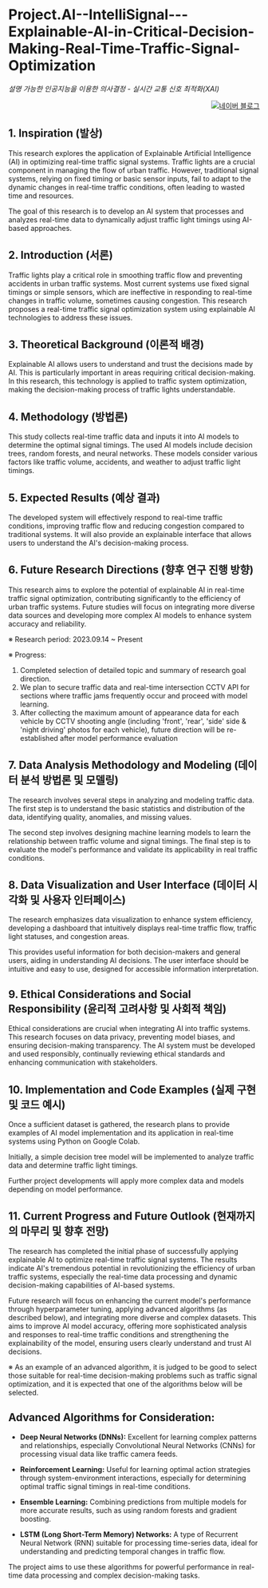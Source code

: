 # Project.AI--IntelliSignal---Explainable-AI-in-Critical-Decision-Making-Real-Time-Traffic-Signal-Optimization
_설명 가능한 인공지능을 이용한 의사결정 - 실시간 교통 신호 최적화(XAI)_
<p align="right">
  <a href="https://blog.naver.com/pixelwizard/223301473363">
    <img src="https://img.shields.io/badge/한국어%20번역본-03C75A?style=flat-square&logo=Naver&logoColor=white" alt="네이버 블로그">
  </a> </p>  
  
## 1. Inspiration (발상)

This research explores the application of Explainable Artificial Intelligence (AI) in optimizing real-time traffic signal systems. Traffic lights are a crucial component in managing the flow of urban traffic. However, traditional signal systems, relying on fixed timing or basic sensor inputs, fail to adapt to the dynamic changes in real-time traffic conditions, often leading to wasted time and resources.

The goal of this research is to develop an AI system that processes and analyzes real-time data to dynamically adjust traffic light timings using AI-based approaches.


## 2. Introduction (서론)

Traffic lights play a critical role in smoothing traffic flow and preventing accidents in urban traffic systems. Most current systems use fixed signal timings or simple sensors, which are ineffective in responding to real-time changes in traffic volume, sometimes causing congestion. This research proposes a real-time traffic signal optimization system using explainable AI technologies to address these issues.


## 3. Theoretical Background (이론적 배경)

Explainable AI allows users to understand and trust the decisions made by AI. This is particularly important in areas requiring critical decision-making. In this research, this technology is applied to traffic system optimization, making the decision-making process of traffic lights understandable.


## 4. Methodology (방법론)

This study collects real-time traffic data and inputs it into AI models to determine the optimal signal timings. The used AI models include decision trees, random forests, and neural networks. These models consider various factors like traffic volume, accidents, and weather to adjust traffic light timings.


## 5. Expected Results (예상 결과)

The developed system will effectively respond to real-time traffic conditions, improving traffic flow and reducing congestion compared to traditional systems. It will also provide an explainable interface that allows users to understand the AI's decision-making process.


## 6. Future Research Directions (향후 연구 진행 방향)

This research aims to explore the potential of explainable AI in real-time traffic signal optimization, contributing significantly to the efficiency of urban traffic systems. Future studies will focus on integrating more diverse data sources and developing more complex AI models to enhance system accuracy and reliability.

※ Research period: 2023.09.14 ~ Present

※ Progress: 
1) Completed selection of detailed topic and summary of research goal direction.
2) We plan to secure traffic data and real-time intersection CCTV API for sections where traffic jams frequently occur and proceed with model learning.
3) After collecting the maximum amount of appearance data for each vehicle by CCTV shooting angle (including 'front', 'rear', 'side' side & 'night driving' photos for each vehicle), future direction will be re-established after model performance evaluation


## 7. Data Analysis Methodology and Modeling (데이터 분석 방법론 및 모델링)

The research involves several steps in analyzing and modeling traffic data. The first step is to understand the basic statistics and distribution of the data, identifying quality, anomalies, and missing values. 



The second step involves designing machine learning models to learn the relationship between traffic volume and signal timings. The final step is to evaluate the model's performance and validate its applicability in real traffic conditions.


## 8. Data Visualization and User Interface (데이터 시각화 및 사용자 인터페이스)

The research emphasizes data visualization to enhance system efficiency, developing a dashboard that intuitively displays real-time traffic flow, traffic light statuses, and congestion areas. 



This provides useful information for both decision-makers and general users, aiding in understanding AI decisions. The user interface should be intuitive and easy to use, designed for accessible information interpretation.


## 9. Ethical Considerations and Social Responsibility (윤리적 고려사항 및 사회적 책임)

Ethical considerations are crucial when integrating AI into traffic systems. This research focuses on data privacy, preventing model biases, and ensuring decision-making transparency. The AI system must be developed and used responsibly, continually reviewing ethical standards and enhancing communication with stakeholders.


## 10. Implementation and Code Examples (실제 구현 및 코드 예시)

Once a sufficient dataset is gathered, the research plans to provide examples of AI model implementation and its application in real-time systems using Python on Google Colab. 




Initially, a simple decision tree model will be implemented to analyze traffic data and determine traffic light timings.

Further project developments will apply more complex data and models depending on model performance.


## 11. Current Progress and Future Outlook (현재까지의 마무리 및 향후 전망)

The research has completed the initial phase of successfully applying explainable AI to optimize real-time traffic signal systems. The results indicate AI's tremendous potential in revolutionizing the efficiency of urban traffic systems, especially the real-time data processing and dynamic decision-making capabilities of AI-based systems.

Future research will focus on enhancing the current model's performance through hyperparameter tuning, applying advanced algorithms (as described below), and integrating more diverse and complex datasets. This aims to improve AI model accuracy, offering more sophisticated analysis and responses to real-time traffic conditions and strengthening the explainability of the model, ensuring users clearly understand and trust AI decisions.


※ As an example of an advanced algorithm, it is judged to be good to select those suitable for real-time decision-making problems such as traffic signal optimization, and it is expected that one of the algorithms below will be selected.


## Advanced Algorithms for Consideration:

- **Deep Neural Networks (DNNs):** Excellent for learning complex patterns and relationships, especially Convolutional Neural Networks (CNNs) for processing visual data like traffic camera feeds.

- **Reinforcement Learning:** Useful for learning optimal action strategies through system-environment interactions, especially for determining optimal traffic signal timings in real-time conditions.

- **Ensemble Learning:** Combining predictions from multiple models for more accurate results, such as using random forests and gradient boosting.

- **LSTM (Long Short-Term Memory) Networks:** A type of Recurrent Neural Network (RNN) suitable for processing time-series data, ideal for understanding and predicting temporal changes in traffic flow.



The project aims to use these algorithms for powerful performance in real-time data processing and complex decision-making tasks.
